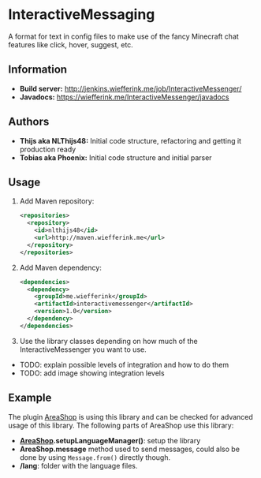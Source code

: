 InteractiveMessaging
====================

A format for text in config files to make use of the fancy Minecraft chat features like click, hover, suggest, etc.

## Information
* **Build server:** http://jenkins.wiefferink.me/job/InteractiveMessenger/
* **Javadocs:** https://wiefferink.me/InteractiveMessenger/javadocs

## Authors
* **Thijs aka NLThijs48:** Initial code structure, refactoring and getting it production ready
* **Tobias aka Phoenix:** Initial code structure and initial parser

## Usage
1. Add Maven repository:

    ```xml
    <repositories>
      <repository>
        <id>nlthijs48</id>
        <url>http://maven.wiefferink.me</url>
      </repository>
    </repositories>
    ```
1. Add Maven dependency:

    ```xml
    <dependencies>
      <dependency>
        <groupId>me.wiefferink</groupId>
        <artifactId>interactivemessenger</artifactId>
        <version>1.0</version>
      </dependency>
    </dependencies>
    ```
1. Use the library classes depending on how much of the InteractiveMessenger you want to use.
  * TODO: explain possible levels of integration and how to do them
  * TODO: add image showing integration levels
  
## Example
The plugin [AreaShop](https://github.com/NLthijs48/AreaShop) is using this library and can be checked for advanced usage of this library. The following parts of AreaShop use this library:

* **[AreaShop](https://github.com/NLthijs48/AreaShop/blob/master/AreaShop/src/main/java/me/wiefferink/areashop/AreaShop.java).setupLanguageManager()**: setup the library
* **AreaShop.message** method used to send messages, could also be done by using `Message.from()` directly though.
* **/lang**: folder with the language files.

